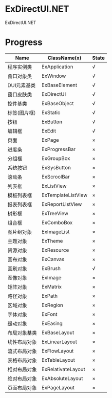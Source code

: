 # ExDirectUI.NET
ExDirectUI.NET

# Progress

| Name | ClassName(x) | State |
| ---- | ------------ | ----- |
|程序实例类|ExApplication|√|
|窗口对象类|ExWindow|√|
|DUI元素基类|ExBaseElement|√|
|窗口皮肤类|ExDirectUI|√|
|控件基类|ExBaseObject|√|
|标签(图片框)|ExStatic|√|
|按钮|ExButton|√|
|编辑框|ExEdit|√|
|页面|ExPage|×|
|进度条|ExProgressBar|×|
|分组框|ExGroupBox|×|
|系统按钮|ExSysButton|×|
|滚动条|ExScroolBar|×|
|列表框|ExListView|×|
|模板列表框|ExTemplateListView|×|
|报表列表框|ExReportListView|×|
|树形框|ExTreeView|×|
|组合框|ExComboBox|×|
|图片组对象|ExImageList|×|
|主题对象|ExTheme|×|
|资源对象|ExResource|×|
|画布对象|ExCanvas|×|
|画刷对象|ExBrush|√|
|图像对象|ExImage|×|
|矩阵对象|ExMatrix|×|
|路径对象|ExPath|×|
|区域对象|ExRegion|×|
|字体对象|ExFont|×|
|缓动对象|ExEasing|×|
|布局对象基类|ExBaseLayout|×|
|线性布局对象|ExLinearLayout|×|
|流式布局对象|ExFlowLayout|×|
|表格布局对象|ExTableLayout|×|
|相对布局对象|ExRelativateLayout|×|
|绝对布局对象|ExAbsoluteLayout|×|
|页面布局对象|ExPageLayout|×|

